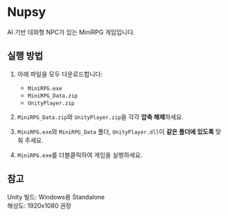 # Nupsy

AI 기반 대화형 NPC가 있는 MiniRPG 게임입니다.

## 실행 방법
1. 아래 파일을 모두 다운로드합니다:
   - `MiniRPG.exe`
   - `MiniRPG_Data.zip`
   - `UnityPlayer.zip`

2. `MiniRPG_Data.zip`와 `UnityPlayer.zip`을 각각 **압축 해제**하세요.

3. `MiniRPG.exe`와 `MiniRPG_Data` 폴더, `UnityPlayer.dll`이 **같은 폴더에 있도록** 맞춰 주세요.

4. `MiniRPG.exe`를 더블클릭하여 게임을 실행하세요.

## 참고
Unity 빌드: Windows용 Standalone  
해상도: 1920x1080 권장
